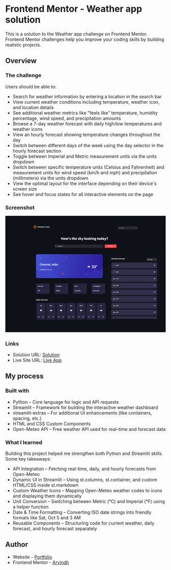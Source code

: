 # Frontend Mentor - Weather app solution

This is a solution to the Weather app challenge on Frontend Mentor. Frontend Mentor challenges help you improve your coding skills by building realistic projects.

## Overview

### The challenge

Users should be able to:

- Search for weather information by entering a location in the search bar
- View current weather conditions including temperature, weather icon, and location details
- See additional weather metrics like "feels like" temperature, humidity percentage, wind speed, and precipitation amounts
- Browse a 7-day weather forecast with daily high/low temperatures and weather icons
- View an hourly forecast showing temperature changes throughout the day
- Switch between different days of the week using the day selector in the hourly forecast section
- Toggle between Imperial and Metric measurement units via the units dropdown 
- Switch between specific temperature units (Celsius and Fahrenheit) and measurement units for wind speed (km/h and mph) and precipitation (millimeters) via the units dropdown
- View the optimal layout for the interface depending on their device's screen size
- See hover and focus states for all interactive elements on the page

### Screenshot

![](./Screenshot.png)

### Links

- Solution URL: [Solution](https://github.com/Arvindh99/Weather-App-Hackathon/tree/main)
- Live Site URL: [Live App](https://weather-app-challenge.streamlit.app/)

## My process

### Built with

- Python – Core language for logic and API requests
- Streamlit – Framework for building the interactive weather dashboard
- streamlit-extras – For additional UI enhancements (like containers, spacing, etc.)
- HTML and CSS Custom Components
- Open-Meteo API – Free weather API used for real-time and forecast data

### What I learned

Building this project helped me strengthen both Python and Streamlit skills. Some key takeaways:

- API Integration – Fetching real-time, daily, and hourly forecasts from Open-Meteo
- Dynamic UI in Streamlit – Using st.columns, st.container, and custom HTML/CSS inside st.markdown
- Custom Weather Icons – Mapping Open-Meteo weather codes to icons and displaying them dynamically
- Unit Conversion – Switching between Metric (°C) and Imperial (°F) using a helper function
- Date & Time Formatting – Converting ISO date strings into friendly formats like Sat, Oct 5 and 3 AM
- Reusable Components – Structuring code for current weather, daily forecast, and hourly forecast separately

## Author

- Website - [Portfolio](https://arvindh-portfolio.lovable.app/)
- Frontend Mentor - [Arvindh](https://www.frontendmentor.io/profile/Arvindh99)

